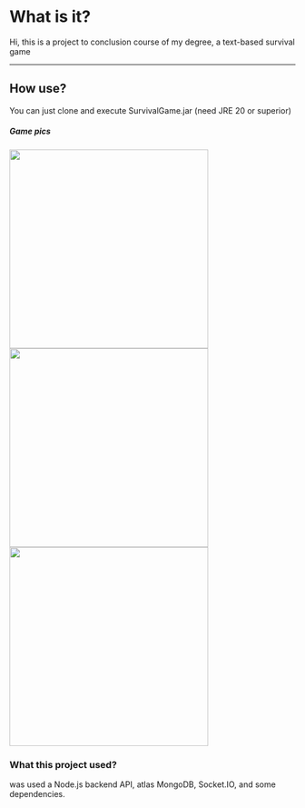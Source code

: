 <h1>What is it?</h1>
<p>Hi, this is a project to conclusion course of my degree, a text-based survival game</p>
<p></p>
<hr>
<h2>How use?</h2>
<p>You can just clone and execute SurvivalGame.jar (need JRE 20 or superior)</p>

<h5>Game pics</h5>
<div style='display:flex; flex-wrap: wrap;'>
  <img style='width: 350px' src="https://github.com/sheiely/suvival-game-poo-discipline/blob/main/images/pic1.png">
  <img style='width: 350px' src="https://github.com/sheiely/suvival-game-poo-discipline/blob/main/images/pic2.png">
  <img style='width: 350px' src="https://github.com/sheiely/suvival-game-poo-discipline/blob/main/images/pic3.png">  
</div>


<h3>What this project used?</h3>
<p>was used a Node.js backend API, atlas MongoDB, Socket.IO, and some dependencies.</p>
